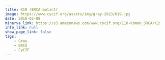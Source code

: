 ```yaml
---
title: K19 (BRCA mutant)
image: https://www.cycif.org/assets/img/gray-2023/K19.jpg
date: 2010-02-08
minerva_link: https://s3.amazonaws.com/www.cycif.org/110-Komen_BRCA/K19/index.html
info_link: null
show_page_link: false
tags:
    - Gray
    - BRCA
    - CyCIF
---
```

